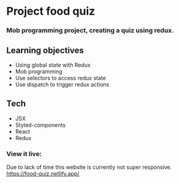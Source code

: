 # Project food quiz

### Mob programming project, creating a quiz using redux.

## Learning objectives

- Using global state with Redux
- Mob programming
- Use selectors to access redux state
- Use dispatch to trigger redux actions

## Tech

- JSX
- Styled-components
- React
- Redux

### View it live:

Due to lack of time this website is currently not super responsive.
https://food-quiz.netlify.app/
